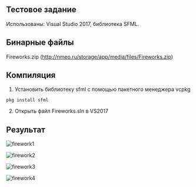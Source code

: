 ﻿## Тестовое задание


Использованы: Visual Studio 2017, библиотека SFML.



## Бинарные файлы


Fireworks.zip (http://nmeo.ru/storage/app/media/files/Fireworks.zip)



## Компиляция


1. Установить библиотеку sfml с помощью пакетного менеджера vcpkg

`pkg install sfml`



2. Открыть файл Fireworks.sln в VS2017



## Результат



![firework1](http://nmeo.ru/storage/app/media/fireworks/firework1.png)

![firework2](http://nmeo.ru/storage/app/media/fireworks/firework2.png)

![firework3](http://nmeo.ru/storage/app/media/fireworks/firework3.png)

![firework4](http://nmeo.ru/storage/app/media/fireworks/firework4.png)

